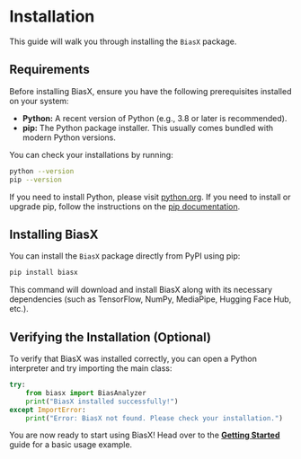 # Installation

This guide will walk you through installing the `BiasX` package.

## Requirements

Before installing BiasX, ensure you have the following prerequisites installed on your system:

* **Python:** A recent version of Python (e.g., 3.8 or later is recommended).
* **pip:** The Python package installer. This usually comes bundled with modern Python versions.

You can check your installations by running:

```bash
python --version
pip --version
```

If you need to install Python, please visit [python.org](https://www.python.org/downloads/). If you need to install or upgrade pip, follow the instructions on the [pip documentation](https://pip.pypa.io/en/stable/installation/).

## Installing BiasX

You can install the `BiasX` package directly from PyPI using pip:

```bash
pip install biasx
```

This command will download and install BiasX along with its necessary dependencies (such as TensorFlow, NumPy, MediaPipe, Hugging Face Hub, etc.).

## Verifying the Installation (Optional)

To verify that BiasX was installed correctly, you can open a Python interpreter and try importing the main class:

```python
try:
    from biasx import BiasAnalyzer
    print("BiasX installed successfully!")
except ImportError:
    print("Error: BiasX not found. Please check your installation.")

```

You are now ready to start using BiasX! Head over to the **[Getting Started](getting_started.md)** guide for a basic usage example.
